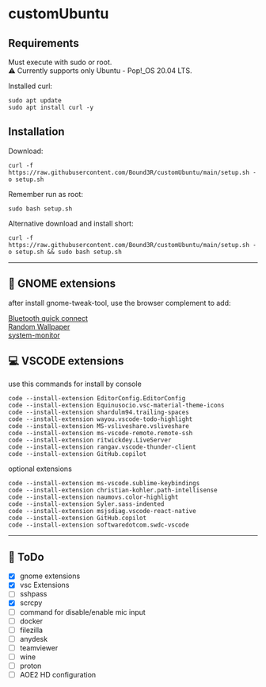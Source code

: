 # customUbuntu

## Requirements
Must execute with sudo or root.  
:warning: Currently supports only Ubuntu - Pop!_OS 20.04 LTS.

Installed curl:
```
sudo apt update
sudo apt install curl -y
```

## Installation

Download:
```
curl -f https://raw.githubusercontent.com/Bound3R/customUbuntu/main/setup.sh -o setup.sh
```

Remember run as root:
```
sudo bash setup.sh
```

Alternative download and install short:
```
curl -f https://raw.githubusercontent.com/Bound3R/customUbuntu/main/setup.sh -o setup.sh && sudo bash setup.sh
```

---

## :art: GNOME extensions
after install gnome-tweak-tool, use the browser complement to add:

[Bluetooth quick connect](https://extensions.gnome.org/extension/1401/bluetooth-quick-connect)  
[Random Wallpaper](https://extensions.gnome.org/extension/1040/random-wallpaper)  
[system-monitor](https://extensions.gnome.org/extension/120/system-monitor)


## :computer: VSCODE extensions
use this commands for install by console
```
code --install-extension EditorConfig.EditorConfig
code --install-extension Equinusocio.vsc-material-theme-icons
code --install-extension shardulm94.trailing-spaces
code --install-extension wayou.vscode-todo-highlight
code --install-extension MS-vsliveshare.vsliveshare
code --install-extension ms-vscode-remote.remote-ssh
code --install-extension ritwickdey.LiveServer
code --install-extension rangav.vscode-thunder-client
code --install-extension GitHub.copilot
```

optional extensions
```
code --install-extension ms-vscode.sublime-keybindings
code --install-extension christian-kohler.path-intellisense
code --install-extension naumovs.color-highlight
code --install-extension Syler.sass-indented
code --install-extension msjsdiag.vscode-react-native
code --install-extension GitHub.copilot
code --install-extension softwaredotcom.swdc-vscode
```

---

## :memo: ToDo
- [x] gnome extensions
- [x] vsc Extensions
- [ ] sshpass
- [x] scrcpy
- [ ] command for disable/enable mic input
- [ ] docker
- [ ] filezilla
- [ ] anydesk
- [ ] teamviewer
- [ ] wine
- [ ] proton
- [ ] AOE2 HD configuration
